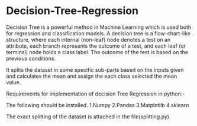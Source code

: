 # Decision-Tree-Regression
Decision Tree is a powerful method in Machine Learning which is used both for regression and classification models.
A decision tree is a flow-chart-like structure, where each internal (non-leaf) node denotes a test on an attribute, each branch represents the outcome of a test, and each leaf (or terminal) node holds a class label.
The outcome of the test is based on the previous conditions.

It splits the dataset in some specific sub-parts based on the inputs given and calculates the mean and assign the each class selected the mean value.

Requirements for implementation of decision Tree Regression in python:-

The following should be installed.
1.Numpy
2.Pandas
3.Matplotlib
4.sklearn

The exact splitting of the dataset is attached in the file(splitting.py).
